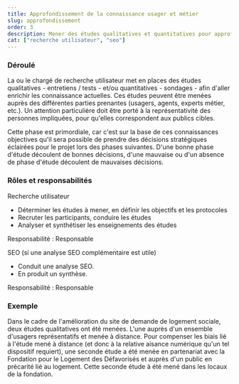 ```yaml
---
title: Approfondissement de la connaissance usager et métier
slug: approfondissement
order: 3
description: Mener des études qualitatives et quantitatives pour approfondir et enrichir la connaissance usager et métier.
cat: ["recherche utilisateur", "seo"]
---
```


### Déroulé

La ou le chargé de recherche utilisateur met en places des études qualitatives - entretiens / tests - et/ou quantitatives - sondages - afin d'aller enrichir les connaissance actuelles. Ces études peuvent être menées auprès des différentes parties prenantes (usagers, agents, experts métier, etc.). Un attention particulière doit être porté à la représentativité des personnes impliquées, pour qu'elles correspondent aux publics cibles.

Cette phase est primordiale, car c'est sur la base de ces connaissances objectives qu'il sera possible de prendre des décisions stratégiques éclairées pour le projet lors des phases suivantes. D'une bonne phase d'étude découlent de bonnes décisions, d'une mauvaise ou d'un absence de phase d'étude découlent de mauvaises décisions.

### Rôles et responsabilités

<span class="fr-badge fr-badge--pink-macaron">Recherche utilisateur</span>
- Déterminer les études à mener, en définir les objectifs et les protocoles
- Recruter les participants, conduire les études
- Analyser et synthétiser les enseignements des études

Responsabilité : <span class="fr-tag fr-tag--sm">Responsable</span>

<span class="fr-badge fr-badge--pink-macaron">SEO</span> (si une analyse SEO complémentaire est utile)
- Conduit une analyse SEO.
- En produit un synthèse.

Responsabilité : <span class="fr-tag fr-tag--sm">Responsable</span>

### Exemple

Dans le cadre de l'amélioration du site de demande de logement sociale, deux études qualitatives ont été menées. L'une auprès d'un ensemble d'usagers représentatifs et menée à distance. Pour compenser les biais lié à l'étude mené à distance (et donc à la relative aisance numérique qu'un tel dispositif requiert), une seconde étude a été menée en partenariat avec la Fondation pour le Logement des Défavorisés et auprès d'un public en précarité lié au logement. Cette seconde étude à été mené dans les locaux de la fondation.
